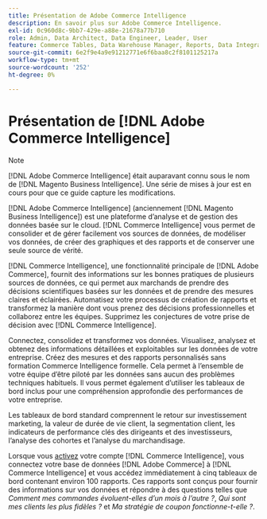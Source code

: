 ```yaml
---
title: Présentation de Adobe Commerce Intelligence
description: En savoir plus sur Adobe Commerce Intelligence.
exl-id: 0c960d8c-9bb7-429e-a88e-21678a77b710
role: Admin, Data Architect, Data Engineer, Leader, User
feature: Commerce Tables, Data Warehouse Manager, Reports, Data Integration
source-git-commit: 6e2f9e4a9e91212771e6f6baa8c2f8101125217a
workflow-type: tm+mt
source-wordcount: '252'
ht-degree: 0%

---
```



# Présentation de [!DNL Adobe Commerce Intelligence]

>[!NOTE]
>
>[!DNL Adobe Commerce Intelligence] était auparavant connu sous le nom de [!DNL Magento Business Intelligence]. Une série de mises à jour est en cours pour que ce guide capture les modifications.

[!DNL Adobe Commerce Intelligence] (anciennement [!DNL Magento Business Intelligence]) est une plateforme d’analyse et de gestion des données basée sur le cloud. [!DNL Commerce Intelligence] vous permet de consolider et de gérer facilement vos sources de données, de modéliser vos données, de créer des graphiques et des rapports et de conserver une seule source de vérité.

[!DNL Commerce Intelligence], une fonctionnalité principale de [!DNL Adobe Commerce], fournit des informations sur les bonnes pratiques de plusieurs sources de données, ce qui permet aux marchands de prendre des décisions scientifiques basées sur les données et de prendre des mesures claires et éclairées. Automatisez votre processus de création de rapports et transformez la manière dont vous prenez des décisions professionnelles et collaborez entre les équipes. Supprimez les conjectures de votre prise de décision avec [!DNL Commerce Intelligence].

Connectez, consolidez et transformez vos données. Visualisez, analysez et obtenez des informations détaillées et exploitables sur les données de votre entreprise. Créez des mesures et des rapports personnalisés sans formation Commerce Intelligence formelle. Cela permet à l’ensemble de votre équipe d’être piloté par les données sans aucun des problèmes techniques habituels. Il vous permet également d’utiliser les tableaux de bord inclus pour une compréhension approfondie des performances de votre entreprise.

Les tableaux de bord standard comprennent le retour sur investissement marketing, la valeur de durée de vie client, la segmentation client, les indicateurs de performance clés des dirigeants et des investisseurs, l’analyse des cohortes et l’analyse du marchandisage.

Lorsque vous [activez](../getting-started/onpremise-activation.md) votre compte [!DNL Commerce Intelligence], vous connectez votre base de données [!DNL Adobe Commerce] à [!DNL Commerce Intelligence] et vous accédez immédiatement à cinq tableaux de bord contenant environ 100 rapports. Ces rapports sont conçus pour fournir des informations sur vos données et répondre à des questions telles que *Comment mes commandes évoluent-elles d’un mois à l’autre ?*, *Qui sont mes clients les plus fidèles ?* et *Ma stratégie de coupon fonctionne-t-elle ?*.
